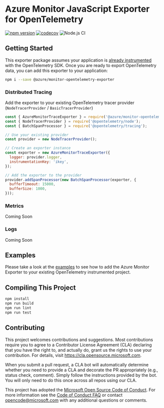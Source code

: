 
# Azure Monitor JavaScript Exporter for OpenTelemetry

[![npm version](https://badge.fury.io/js/%40azure%2Fopentelemetry-exporter.svg)](https://badge.fury.io/js/%40azure%2Fopentelemetry-exporter)
[![codecov](https://codecov.io/gh/microsoft/opentelemetry-azure-monitor-js/branch/master/graph/badge.svg)](https://codecov.io/gh/microsoft/opentelemetry-azure-monitor-js)
![Node.js CI](https://github.com/microsoft/opentelemetry-azure-monitor-js/workflows/Node.js%20CI/badge.svg)

## Getting Started

This exporter package assumes your application is [already instrumented](https://github.com/open-telemetry/opentelemetry-js/blob/master/getting-started/README.md) with the OpenTelemetry SDK. Once you are ready to export OpenTelemetry data, you can add this exporter to your application:

```zsh
npm i --save @azure/monitor-opentelemetry-exporter
```

### Distributed Tracing

Add the exporter to your existing OpenTelemetry tracer provider (`NodeTracerProvider` / `BasicTracerProvider`)

```js
const { AzureMonitorTraceExporter } = require('@azure/monitor-opentelemetry-exporter');
const { NodeTracerProvider } = require('@opentelemetry/node');
const { BatchSpanProcessor } = require('@opentelemetry/tracing');

// Use your existing provider
const provider = new NodeTracerProvider();

// Create an exporter instance
const exporter = new AzureMonitorTraceExporter({
  logger: provider.logger,
  instrumentationKey: 'ikey',
});

// Add the exporter to the provider
provider.addSpanProcessor(new BatchSpanProcessor(exporter, {
  bufferTimeout: 15000,
  bufferSize: 1000,
}));
```

### Metrics

Coming Soon

### Logs

Coming Soon

## Examples

Please take a look at the [examples](./examples) to see how to add the Azure Monitor Exporter to your existing OpenTelemetry instrumented project.


## Compiling This Project

```zsh
npm install
npm run build
npm run lint
npm run test
```

## Contributing

This project welcomes contributions and suggestions.  Most contributions require you to agree to a
Contributor License Agreement (CLA) declaring that you have the right to, and actually do, grant us
the rights to use your contribution. For details, visit https://cla.opensource.microsoft.com.

When you submit a pull request, a CLA bot will automatically determine whether you need to provide
a CLA and decorate the PR appropriately (e.g., status check, comment). Simply follow the instructions
provided by the bot. You will only need to do this once across all repos using our CLA.

This project has adopted the [Microsoft Open Source Code of Conduct](https://opensource.microsoft.com/codeofconduct/).
For more information see the [Code of Conduct FAQ](https://opensource.microsoft.com/codeofconduct/faq/) or
contact [opencode@microsoft.com](mailto:opencode@microsoft.com) with any additional questions or comments.
